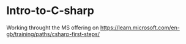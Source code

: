 # Intro-to-C-sharp

Working throught the MS offering on https://learn.microsoft.com/en-gb/training/paths/csharp-first-steps/
